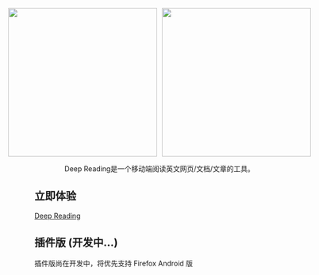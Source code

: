 <div style="margin:auto;">
    <p
        style="display:flex;justify-content:center;"
    >
        <a href="https://wrp.netlify.app/wrp-read?url=https://www.typescriptlang.org/" style="margin-right: 10px;">
            <img width="300px" src="https://public-s.oss-cn-shanghai.aliyuncs.com/wrp_demo_2.gif" />
        </a>
        <a href="https://wrp.netlify.app/wrp-read?url=https%3A%2F%2Fdeveloper.mozilla.org%2Fen-US%2F">
            <img width="300px" src="https://public-s.oss-cn-shanghai.aliyuncs.com/wrp_demo.gif" />
        </a>
    </p>
    <p style="text-align:center;">Deep Reading是一个移动端阅读英文网页/文档/文章的工具。</p>
</div>

## 立即体验

[Deep Reading](https://wrp.vercel.app/)


## 插件版 (开发中...)

插件版尚在开发中，将优先支持 Firefox Android 版

<!-- ## License -->
